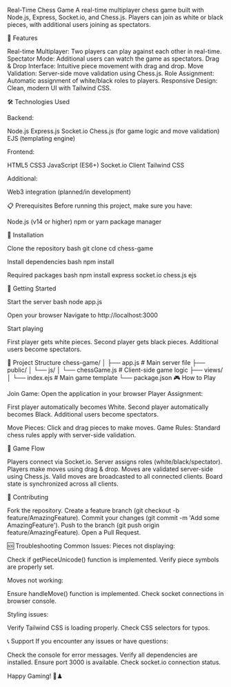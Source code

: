 Real-Time Chess Game
A real-time multiplayer chess game built with Node.js, Express, Socket.io, and Chess.js. Players can join as white or black pieces, with additional users joining as spectators.

🚀 Features

Real-time Multiplayer: Two players can play against each other in real-time.
Spectator Mode: Additional users can watch the game as spectators.
Drag & Drop Interface: Intuitive piece movement with drag and drop.
Move Validation: Server-side move validation using Chess.js.
Role Assignment: Automatic assignment of white/black roles to players.
Responsive Design: Clean, modern UI with Tailwind CSS.

🛠 Technologies Used

Backend:

Node.js
Express.js
Socket.io
Chess.js (for game logic and move validation)
EJS (templating engine)


Frontend:

HTML5
CSS3
JavaScript (ES6+)
Socket.io Client
Tailwind CSS


Additional:

Web3 integration (planned/in development)



📋 Prerequisites
Before running this project, make sure you have:

Node.js (v14 or higher)
npm or yarn package manager

🔧 Installation

Clone the repository
bash
git clone <your-repository-url>
cd chess-game

Install dependencies
bash
npm install

Required packages
bash
npm install express socket.io chess.js ejs


🚀 Getting Started

Start the server
bash
node app.js

Open your browser
Navigate to http://localhost:3000

Start playing

First player gets white pieces.
Second player gets black pieces.
Additional users become spectators.



📁 Project Structure
chess-game/
│
├── app.js                 # Main server file
├── public/
│   └── js/
│       └── chessGame.js   # Client-side game logic
├── views/
│   └── index.ejs          # Main game template
└── package.json
🎮 How to Play

Join Game: Open the application in your browser
Player Assignment:

First player automatically becomes White.
Second player automatically becomes Black.
Additional users become spectators.


Move Pieces: Click and drag pieces to make moves.
Game Rules: Standard chess rules apply with server-side validation.

🔄 Game Flow

Players connect via Socket.io.
Server assigns roles (white/black/spectator).
Players make moves using drag & drop.
Moves are validated server-side using Chess.js.
Valid moves are broadcasted to all connected clients.
Board state is synchronized across all clients.

🤝 Contributing

Fork the repository.
Create a feature branch (git checkout -b feature/AmazingFeature).
Commit your changes (git commit -m 'Add some AmazingFeature').
Push to the branch (git push origin feature/AmazingFeature).
Open a Pull Request.

🆘 Troubleshooting
Common Issues:
Pieces not displaying:

Check if getPieceUnicode() function is implemented.
Verify piece symbols are properly set.

Moves not working:

Ensure handleMove() function is implemented.
Check socket connections in browser console.

Styling issues:

Verify Tailwind CSS is loading properly.
Check CSS selectors for typos.

📞 Support
If you encounter any issues or have questions:

Check the console for error messages.
Verify all dependencies are installed.
Ensure port 3000 is available.
Check socket.io connection status.


Happy Gaming! 🎯♟️
